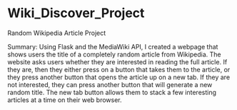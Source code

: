 # Wiki_Discover_Project
Random Wikipedia Article Project

Summary:
Using Flask and the MediaWiki API, I created a webpage that shows users the title of a completely random article from Wikipedia. The website asks users whether they are interested in reading the full article. If they are, then they either press on a button that takes them to the article, or they press another button that opens the article up on a new tab. If they are not interested, they can press another button that will generate a new random title. The new tab button allows them to stack a few interesting articles at a time on their web browser.

